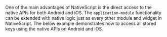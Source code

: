 One of the main advantages of NativeScript is the direct access to the native APIs for both Android and iOS. The `application-module` functionality can be extended with native logic just as every other module and widget in NativeScript. The below example demonstrates how to access all stored keys using the native APIs on Android and iOS.
<snippet id='app-settings-native-access'/>
<snippet id='app-settings-native-access-ts'/>